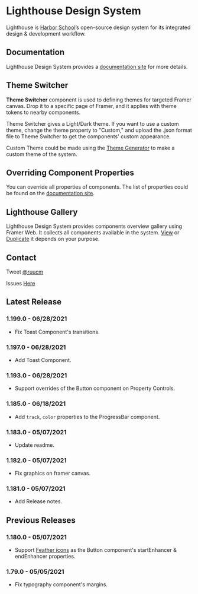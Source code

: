 # Lighthouse Design System

Lighthouse is [Harbor School](https://link.harbor.school/lighthouse-package-framer)’s open-source design system for its integrated design & development workflow.

## Documentation

Lighthouse Design System provides a [documentation site](https://lighthouse.harbor.school) for more details.

## Theme Switcher

**Theme Switcher** component is used to defining themes for targeted Framer canvas. Drop it to a specific page of Framer, and it applies with theme tokens to nearby components.

Theme Switcher gives a Light/Dark theme. If you want to use a custom theme, change the theme property to "Custom," and upload the .json format file to Theme Switcher to get the components' custom appearance.

Custom Theme could be made using the [Theme Generator](https://lighthouse.harbor.school/theme/theme-generator/) to make a custom theme of the system.

## Overriding Component Properties

You can override all properties of components. The list of properties could be found on the [documentation site](https://lighthouse.harbor.school).

## Lighthouse Gallery

Lighthouse Design System provides components overview gallery using Framer Web. It collects all components available in the system.
[View](https://framer.com/projects/lighthouse-gallery--ky1cQZRYNQoLD9MZTOC3-5ckF8) or [Duplicate](https://framer.com/projects/new?duplicate=ky1cQZRYNQoLD9MZTOC3) it depends on your purpose.

## Contact

Tweet [@ruucm](http://twitter.com/ruucm)

Issues [Here](https://github.com/harbor-school/lighthouse/issues)

## Latest Release

### **1.199.0 - 06/28/2021**

- Fix Toast Component's transitions.

### **1.197.0 - 06/28/2021**

- Add Toast Component.

### **1.193.0 - 06/28/2021**

- Support overrides of the Button component on Property Controls.

### **1.185.0 - 06/18/2021**

- Add `track`, `color` properties to the ProgressBar component.

### **1.183.0 - 05/07/2021**

- Update readme.

### **1.182.0 - 05/07/2021**

- Fix graphics on framer canvas.

### **1.181.0 - 05/07/2021**

- Add Release notes.

## Previous Releases

### **1.180.0 - 05/07/2021**

- Support [Feather icons](https://feathericons.com) as the Button component's startEnhancer & endEnhancer properties.

### **1.79.0 - 05/05/2021**

- Fix typography component's margins.
